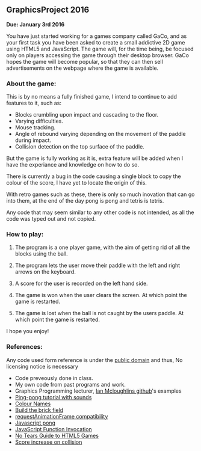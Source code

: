 ## GraphicsProject 2016

**Due: January 3rd 2016**

You have just started working for a games company called GaCo, and as your first task you have been asked to create a small addictive 2D game using HTML5 and JavaScript.
The game will, for the time being, be focused only on players accessing the game through their desktop browser.
GaCo hopes the game will become popular, so that they can then sell advertisements on the webpage where the game is available.

### About the game:

This is by no means a fully finished game, I intend to continue to add features to it, such as:
- Blocks crumbling upon impact and cascading to the floor.
- Varying difficulties.
- Mouse tracking.
- Angle of rebound varying depending on the movement of the paddle during impact.
- Collision detection on the top surface of the paddle.

But the game is fully working as it is, extra feature will be added when I have the experiance and knowledge on how to do so.

There is currently a bug in the code causing a single block to copy the colour of the score, I have yet to locate the origin of this.

With retro games such as these, there is only so much inovation that can go into them, at the end of the day pong is pong and tetris is tetris. 

Any code that may seem similar to any other code is not intended, as all the code was typed out and not copied. 

### How to play:

1. The program is a one player game, with the aim of getting rid of all the blocks using the ball.

1. The program lets the user move their paddle with the left and right arrows on the keyboard.

1. A score for the user is recorded on the left hand side.

1. The game is won when the user clears the screen. At which point the game is restarted.

1. The game is lost when the ball is not caught by the users paddle. At which point the game is restarted.


I hope you enjoy!

### References:
Any code used form reference is under the [public domain](http://creativecommons.org/publicdomain/zero/1.0/) and thus, No licensing notice is necessary
- Code preveously done in class.
- My own code from past programs and work.
- Graphics Programming lecturer, [Ian Mcloughlins github](https://github.com/ianmcloughlin)'s examples 
- [Ping-pong tutorial with sounds](http://cssdeck.com/labs/ping-pong-game-tutorial-with-html5-canvas-and-sounds)
- [Colour Names](http://www.w3schools.com/tags/ref_colornames.asp)
- [Build the brick field](https://developer.mozilla.org/en-US/docs/Games/Workflows/2D_Breakout_game_pure_JavaScript/Build_the_brick_field)
- [requestAnimationFrame compatibility](https://developer.mozilla.org/en-US/docs/Web/API/window/requestAnimationFrame)
- [Javascript pong](http://www.i-programmer.info/projects/36/365-javascript-pong-.html)
- [JavaScript Function Invocation](http://www.w3schools.com/js/js_function_invocation.asp)
- [No Tears Guide to HTML5 Games](http://www.html5rocks.com/en/tutorials/canvas/notearsgame/)
- [Score increase on collision](http://answers.unity3d.com/questions/338888/score-count-increase-on-hit.html)
